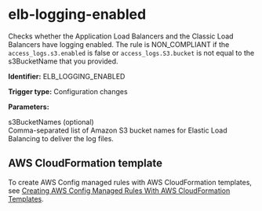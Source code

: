 # elb\-logging\-enabled<a name="elb-logging-enabled"></a>

Checks whether the Application Load Balancers and the Classic Load Balancers have logging enabled\. The rule is NON\_COMPLIANT if the `access_logs.s3.enabled` is false or `access_logs.S3.bucket` is not equal to the s3BucketName that you provided\.

**Identifier:** ELB\_LOGGING\_ENABLED

**Trigger type:** Configuration changes

**Parameters:**

 s3BucketNames \(optional\)   
Comma\-separated list of Amazon S3 bucket names for Elastic Load Balancing to deliver the log files\.

## AWS CloudFormation template<a name="w4aac13c29c17d145c13"></a>

To create AWS Config managed rules with AWS CloudFormation templates, see [Creating AWS Config Managed Rules With AWS CloudFormation Templates](aws-config-managed-rules-cloudformation-templates.md)\.